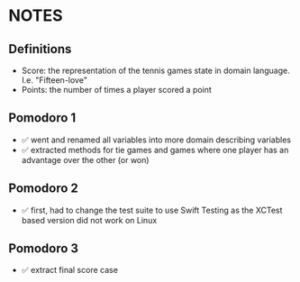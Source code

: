 #  NOTES

## Definitions
* Score: the representation of the tennis games state in domain language. I.e. "Fifteen-love"
* Points: the number of times a player scored a point

## Pomodoro 1
- ✅ went and renamed all variables into more domain describing variables
- ✅ extracted methods for tie games and games where one player has an advantage over the other (or won)

## Pomodoro 2
- ✅ first, had to change the test suite to use Swift Testing as the XCTest based version did not work on Linux

## Pomodoro 3
- ✅ extract final score case
